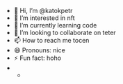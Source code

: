 - 👋 Hi, I’m @katokpetr
- 👀 I’m interested in nft
- 🌱 I’m currently learning code
- 💞️ I’m looking to collaborate on teter
- 📫 How to reach me tocen
- 😄 Pronouns: nice
- ⚡ Fun fact: hoho
- +
<!---
katokpetr/katokpetr is a ✨ special ✨ repository because its `README.md` (this file) appears on your GitHub profile.
You can click the Preview link to take a look at your changes.
--ewgewg->
gvfrgbf
fgjnfnm
fgngfnfg
gmgmgm
dfffdhfdh
fgngfn
ffghnbfghn
fbdfbfd
giggi
hrehre
fgnjfghn
dsvdsv
rth
fcbcvbcv
dfbfd
gfnfgnfgn
fgnjfgnjfgnj
fmndfgggfdc
ghjhgh
hhnjfg
jtujjtj
fghnfgj
ffjnfg
erhrtjrt
ghjmkhgy
sdbsdb
dsbfdb
dsvdsv
fnfdn
u65u6
refdgtefdr
ergreg
edsgsed
edgweqaw
wqfewqafg
ffjgfg
dsbsdb
dfhfdhj
dbfdshbn
ruyytiuj
fdnfdn
gegteag
fdhgthujty
erghrth
uthj56u
32t32tr
dfgre
ewtght
hfdhhhhgj
ewg43wegt
fggnjnjnjnjfg
rtjrtjtrj
fasfgewaq
ew4gt453r
fthtrh
